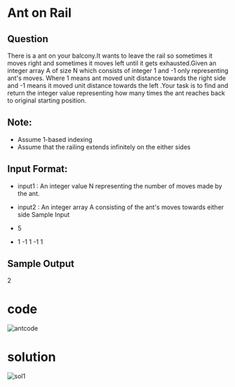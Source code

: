 # Ant on Rail 

## Question
There is a ant on your balcony.It wants to leave the rail so sometimes it moves right and 
sometimes it moves left until it gets exhausted.Given an integer array A of size N which 
consists of integer 1 and -1 only representing ant's moves. 
Where 1 means ant moved unit distance towards the right side and -1 means it moved unit 
distance towards the left .Your task is to find and return the integer value representing how 
many times the ant reaches back to original starting position. 

## Note: 
- Assume 1-based indexing 
- Assume that the railing extends infinitely on the either sides

## Input Format:
- input1 : An integer value N representing the number of moves made by the ant. 

- input2 : 
 An integer array A consisting of the ant's moves towards either side Sample Input
-  5 
 - 1 -1 1 -1 1 
## Sample Output
2 

# code
![antcode](https://github.com/user-attachments/assets/e2f6d213-cf97-492b-851f-f06a840a5076)

# solution
![sol1](https://github.com/user-attachments/assets/cb18c09f-aee8-4e2d-b10e-53043f19b2ec)


